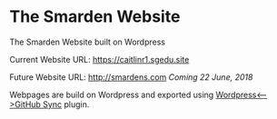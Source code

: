 # The Smarden Website
The Smarden Website built on Wordpress

Current Website URL: https://caitlinr1.sgedu.site

Future Website URL: http://smardens.com
_Coming 22 June, 2018_

Webpages are build on Wordpress and exported using [Wordpress<-->GitHub Sync](https://wordpress.org/plugins/wp-github-sync/) plugin.
